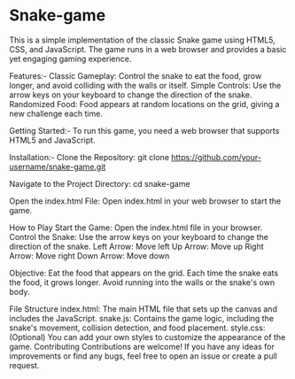 # Snake-game

This is a simple implementation of the classic Snake game using HTML5, CSS, and JavaScript.
The game runs in a web browser and provides a basic yet engaging gaming experience.

Features:-
Classic Gameplay: Control the snake to eat the food, grow longer, and avoid colliding with the walls or itself.
Simple Controls: Use the arrow keys on your keyboard to change the direction of the snake.
Randomized Food: Food appears at random locations on the grid, giving a new challenge each time.


Getting Started:-
To run this game, you need a web browser that supports HTML5 and JavaScript.

Installation:-
Clone the Repository:
git clone https://github.com/your-username/snake-game.git

Navigate to the Project Directory:
cd snake-game

Open the index.html File:
Open index.html in your web browser to start the game.


How to Play
Start the Game: Open the index.html file in your browser.
Control the Snake: Use the arrow keys on your keyboard to change the direction of the snake.
Left Arrow: Move left
Up Arrow: Move up
Right Arrow: Move right
Down Arrow: Move down

Objective: Eat the food that appears on the grid. Each time the snake eats the food, it grows longer. Avoid running into the walls or the snake's own body.

File Structure
index.html: The main HTML file that sets up the canvas and includes the JavaScript.
snake.js: Contains the game logic, including the snake's movement, collision detection, and food placement.
style.css: (Optional) You can add your own styles to customize the appearance of the game.
Contributing
Contributions are welcome! If you have any ideas for improvements or find any bugs, feel free to open an issue or create a pull request.
